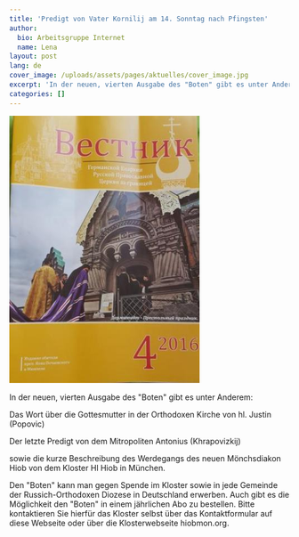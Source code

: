 ```yaml
---
title: 'Predigt von Vater Kornilij am 14. Sonntag nach Pfingsten'
author:
  bio: Arbeitsgruppe Internet
  name: Lena
layout: post
lang: de
cover_image: /uploads/assets/pages/aktuelles/cover_image.jpg
excerpt: 'In der neuen, vierten Ausgabe des "Boten" gibt es unter Anderem - das Wort über die Gottesmutter in der Orthodoxen Kirche von hl. Justin (Popovic); die letzte Predigt von dem Mitropoliten Antonius (Khrapovizkij) sowie die kurze Beschreibung des Werdegangs des neuen Mönchsdiakon Hiob von dem Kloster Hl. Hiob in München.'
categories: []
---
```

![4. Ausgabe 2016 des Boten](/uploads/media/2016/20160926_105030-1.jpg)

In der neuen, vierten Ausgabe des "Boten" gibt es unter Anderem:

Das Wort über die Gottesmutter in der Orthodoxen Kirche von hl. Justin (Popovic)

Der letzte Predigt von dem Mitropoliten Antonius (Khrapovizkij)

sowie die kurze Beschreibung des Werdegangs des neuen Mönchsdiakon Hiob von dem Kloster Hl Hiob in München.

Den "Boten" kann man gegen Spende im Kloster sowie in jede Gemeinde der Russich-Orthodoxen Diozese in Deutschland erwerben. Auch gibt es die Möglichkeit den "Boten" in einem jährlichen Abo zu bestellen. Bitte kontaktieren Sie hierfür das Kloster selbst über das Kontaktformular auf diese Webseite oder über die Klosterwebseite hiobmon.org.
